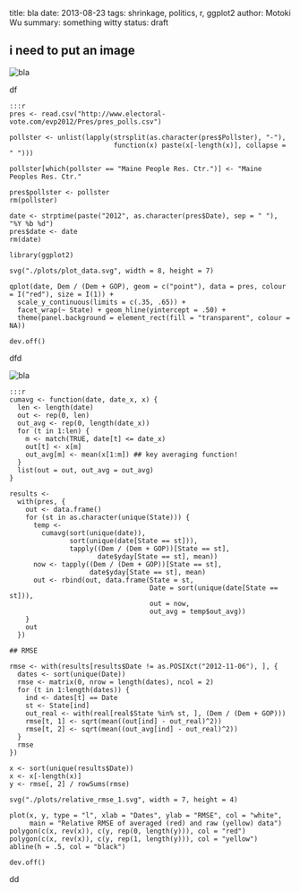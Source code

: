 title: bla
date: 2013-08-23
tags: shrinkage, politics, r, ggplot2
author: Motoki Wu
summary: something witty
status: draft

## i need to put an image

![bla](|filename|/images/plot_data.svg)

df

	:::r
	pres <- read.csv("http://www.electoral-vote.com/evp2012/Pres/pres_polls.csv")

	pollster <- unlist(lapply(strsplit(as.character(pres$Pollster), "-"), 
							  function(x) paste(x[-length(x)], collapse = " ")))

	pollster[which(pollster == "Maine People Res. Ctr.")] <- "Maine Peoples Res. Ctr."

	pres$pollster <- pollster
	rm(pollster)

	date <- strptime(paste("2012", as.character(pres$Date), sep = " "), "%Y %b %d")
	pres$date <- date
	rm(date)

	library(ggplot2)

	svg("./plots/plot_data.svg", width = 8, height = 7)

	qplot(date, Dem / (Dem + GOP), geom = c("point"), data = pres, colour = I("red"), size = I(1)) +
	  scale_y_continuous(limits = c(.35, .65)) +
	  facet_wrap(~ State) + geom_hline(yintercept = .50) +
	  theme(panel.background = element_rect(fill = "transparent", colour = NA))

	dev.off()

dfd

![bla](|filename|/images/relative_rmse_1.svg)

	:::r
	cumavg <- function(date, date_x, x) {
	  len <- length(date)
	  out <- rep(0, len)
	  out_avg <- rep(0, length(date_x))
	  for (t in 1:len) {
	    m <- match(TRUE, date[t] <= date_x)
	    out[t] <- x[m]
	    out_avg[m] <- mean(x[1:m]) ## key averaging function!
	  }
	  list(out = out, out_avg = out_avg)
	}

	results <-
	  with(pres, {
	    out <- data.frame()
	    for (st in as.character(unique(State))) {
	      temp <-
	        cumavg(sort(unique(date)),
	               sort(unique(date[State == st])),
	               tapply((Dem / (Dem + GOP))[State == st],
	                      date$yday[State == st], mean))
	      now <- tapply((Dem / (Dem + GOP))[State == st],
	                    date$yday[State == st], mean)
	      out <- rbind(out, data.frame(State = st,
	                                   Date = sort(unique(date[State == st])),
	                                   out = now,
	                                   out_avg = temp$out_avg))
	    }
	    out
	  })

	## RMSE

	rmse <- with(results[results$Date != as.POSIXct("2012-11-06"), ], {
	  dates <- sort(unique(Date))
	  rmse <- matrix(0, nrow = length(dates), ncol = 2)
	  for (t in 1:length(dates)) {
	    ind <- dates[t] == Date
	    st <- State[ind]
	    out_real <- with(real[real$State %in% st, ], (Dem / (Dem + GOP)))
	    rmse[t, 1] <- sqrt(mean((out[ind] - out_real)^2))
	    rmse[t, 2] <- sqrt(mean((out_avg[ind] - out_real)^2))
	  }
	  rmse
	})

	x <- sort(unique(results$Date))
	x <- x[-length(x)]
	y <- rmse[, 2] / rowSums(rmse)

	svg("./plots/relative_rmse_1.svg", width = 7, height = 4)

	plot(x, y, type = "l", xlab = "Dates", ylab = "RMSE", col = "white",
	     main = "Relative RMSE of averaged (red) and raw (yellow) data")
	polygon(c(x, rev(x)), c(y, rep(0, length(y))), col = "red")
	polygon(c(x, rev(x)), c(y, rep(1, length(y))), col = "yellow")
	abline(h = .5, col = "black")

	dev.off()

dd
